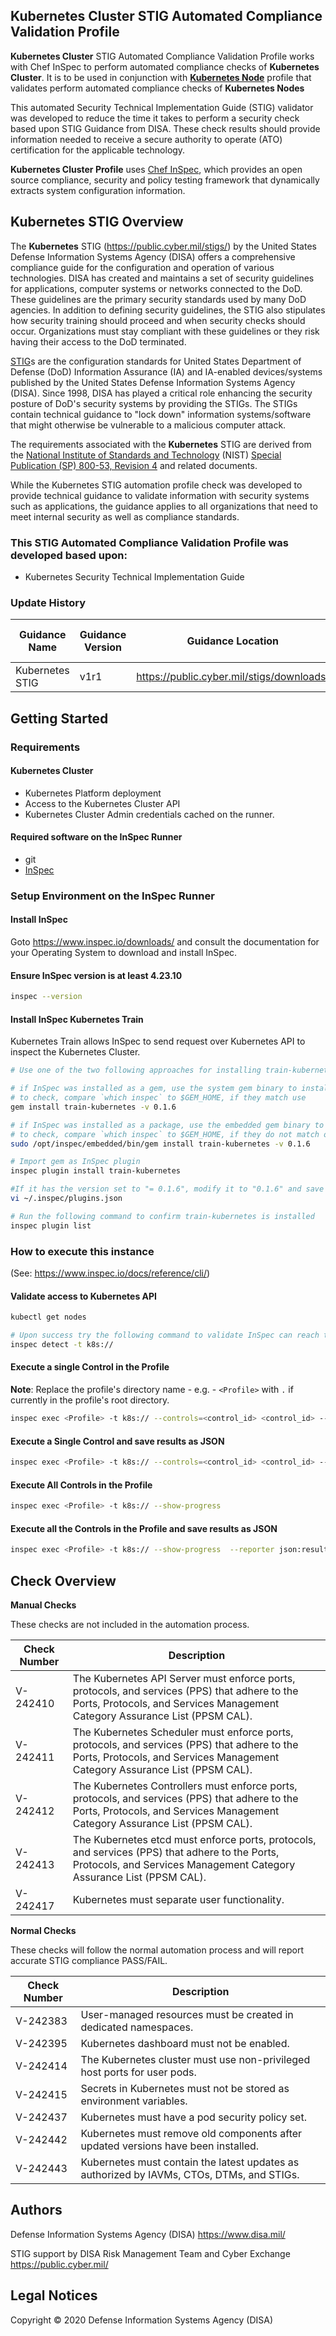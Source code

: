 ## Kubernetes Cluster STIG Automated Compliance Validation Profile

<b>Kubernetes Cluster</b> STIG Automated Compliance Validation Profile works with Chef InSpec to perform automated compliance checks of <b>Kubernetes Cluster</b>. It is to be used in conjunction with <b>[Kubernetes Node](https://gitlab.dsolab.io/scv-content/inspec/kubernetes/k8s-node-stig-baseline)</b>  profile that validates perform automated compliance checks of <b>Kubernetes Nodes</b>

This automated Security Technical Implementation Guide (STIG) validator was developed to reduce the time it takes to perform a security check based upon STIG Guidance from DISA. These check results should provide information needed to receive a secure authority to operate (ATO) certification for the applicable technology.

<b>Kubernetes Cluster Profile</b> uses [Chef InSpec](https://github.com/chef/inspec), which provides an open source compliance, security and policy testing framework that dynamically extracts system configuration information.

## Kubernetes STIG Overview

The <b>Kubernetes</b> STIG (https://public.cyber.mil/stigs/) by the United States Defense Information Systems Agency (DISA) offers a comprehensive compliance guide for the configuration and operation of various technologies.
DISA has created and maintains a set of security guidelines for applications, computer systems or networks connected to the DoD. These guidelines are the primary security standards used by many DoD agencies. In addition to defining security guidelines, the STIG also stipulates how security training should proceed and when security checks should occur. Organizations must stay compliant with these guidelines or they risk having their access to the DoD terminated.

[STIG](https://en.wikipedia.org/wiki/Security_Technical_Implementation_Guide)s are the configuration standards for United States Department of Defense (DoD) Information Assurance (IA) and IA-enabled devices/systems published by the United States Defense Information Systems Agency (DISA). Since 1998, DISA has played a critical role enhancing the security posture of DoD's security systems by providing the STIGs. The STIGs contain technical guidance to "lock down" information systems/software that might otherwise be vulnerable to a malicious computer attack.

The requirements associated with the <b>Kubernetes</b> STIG are derived from the [National Institute of Standards and Technology](https://en.wikipedia.org/wiki/National_Institute_of_Standards_and_Technology) (NIST) [Special Publication (SP) 800-53, Revision 4](https://en.wikipedia.org/wiki/NIST_Special_Publication_800-53) and related documents.

While the Kubernetes STIG automation profile check was developed to provide technical guidance to validate information with security systems such as applications, the guidance applies to all organizations that need to meet internal security as well as compliance standards.

### This STIG Automated Compliance Validation Profile was developed based upon:
- Kubernetes Security Technical Implementation Guide
### Update History 
| Guidance Name  | Guidance Version | Guidance Location                            | Profile Version | Profile Release Date | STIG EOL    | Profile EOL |
|---------------------------------------|------------------|--------------------------------------------|-----------------|----------------------|-------------|-------------|
| Kubernetes STIG  | v1r1 | https://public.cyber.mil/stigs/downloads/  |         1.0.0          |                   | NA | NA |


## Getting Started

### Requirements

#### Kubernetes Cluster
- Kubernetes Platform deployment
- Access to the Kubernetes Cluster API
- Kubernetes Cluster Admin credentials cached on the runner.


#### Required software on the InSpec Runner
- git
- [InSpec](https://www.chef.io/products/chef-inspec/)

### Setup Environment on the InSpec Runner
#### Install InSpec
Goto https://www.inspec.io/downloads/ and consult the documentation for your Operating System to download and install InSpec.


#### Ensure InSpec version is at least 4.23.10 
```sh
inspec --version
```

#### Install InSpec Kubernetes Train
Kubernetes Train allows InSpec to send request over Kubernetes API to inspect the Kubernetes Cluster.

```sh
# Use one of the two following approaches for installing train-kubernetes.

# if InSpec was installed as a gem, use the system gem binary to install train-kubernetes.
# to check, compare `which inspec` to $GEM_HOME, if they match use
gem install train-kubernetes -v 0.1.6

# if InSpec was installed as a package, use the embedded gem binary to install train-kubernetes.
# to check, compare `which inspec` to $GEM_HOME, if they do not match or if $GEM_HOME is null use
sudo /opt/inspec/embedded/bin/gem install train-kubernetes -v 0.1.6

# Import gem as InSpec plugin
inspec plugin install train-kubernetes

#If it has the version set to "= 0.1.6", modify it to "0.1.6" and save the file.
vi ~/.inspec/plugins.json

# Run the following command to confirm train-kubernetes is installed
inspec plugin list
```
### How to execute this instance  
(See: https://www.inspec.io/docs/reference/cli/)

#### Validate access to Kubernetes API
```sh
kubectl get nodes

# Upon success try the following command to validate InSpec can reach the cluster API
inspec detect -t k8s://
```

#### Execute a single Control in the Profile 
**Note**: Replace the profile's directory name - e.g. - `<Profile>` with `.` if currently in the profile's root directory.

```sh
inspec exec <Profile> -t k8s:// --controls=<control_id> <control_id> --show-progress
```

#### Execute a Single Control and save results as JSON 
```sh
inspec exec <Profile> -t k8s:// --controls=<control_id> <control_id> --show-progress --reporter json:results.json
```

#### Execute All Controls in the Profile 
```sh
inspec exec <Profile> -t k8s:// --show-progress
```

#### Execute all the Controls in the Profile and save results as JSON 
```sh
inspec exec <Profile> -t k8s:// --show-progress  --reporter json:results.json
```

## Check Overview

**Manual Checks**

These checks are not included in the automation process.

| Check Number | Description                                                                                                                                                                                                                                                                                 |
|--------------|---------------------------------------------------------------------------------------------------------------------------------------------------------------------------------------------------------------------------------------------------------------------------------------------|
|V-242410| The Kubernetes API Server must enforce ports, protocols, and services (PPS) that adhere to the Ports, Protocols, and Services Management Category Assurance List (PPSM CAL).|
|V-242411| The Kubernetes Scheduler must enforce ports, protocols, and services (PPS) that adhere to the Ports, Protocols, and Services Management Category Assurance List (PPSM CAL).|
|V-242412| The Kubernetes Controllers must enforce ports, protocols, and services (PPS) that adhere to the Ports, Protocols, and Services Management Category Assurance List (PPSM CAL).|
|V-242413| The Kubernetes etcd must enforce ports, protocols, and services (PPS) that adhere to the Ports, Protocols, and Services Management Category Assurance List (PPSM CAL).|
|V-242417| Kubernetes must separate user functionality.|


**Normal Checks**

These checks will follow the normal automation process and will report accurate STIG compliance PASS/FAIL.

| Check Number | Description                                                                                                                                                                                                               |
|--------------|---------------------------------------------------------------------------------------------------------------------------------------------------------------------------------------------------------------------------|
|V-242383| User-managed resources must be created in dedicated namespaces.|
|V-242395| Kubernetes dashboard must not be enabled.|
|V-242414| The Kubernetes cluster must use non-privileged host ports for user  pods.|
|V-242415| Secrets in Kubernetes must not be stored as environment variables.|
|V-242437| Kubernetes must have a pod security policy set.|
|V-242442| Kubernetes must remove old components after updated versions have been installed.|
|V-242443| Kubernetes must contain the latest updates as authorized by IAVMs, CTOs, DTMs, and STIGs.|

## Authors

Defense Information Systems Agency (DISA) https://www.disa.mil/

STIG support by DISA Risk Management Team and Cyber Exchange https://public.cyber.mil/

## Legal Notices

Copyright © 2020 Defense Information Systems Agency (DISA)

